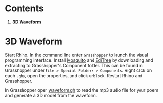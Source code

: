 # Contents
1. [**3D Waveform**](#3d-waveform)

# 3D Waveform
Start Rhino.
In the command line enter `Grasshopper`
to launch the visual programming interface.
Install [Mosquito](https://www.food4rhino.com/app/mosquito-media-4-grasshopper)
and [EdiTree](https://www.food4rhino.com/app/editree)
by downloading and extracting to Grasshopper's Component folder.
This can be found in Grasshopper under `File > Special Folders > Components`.
Right click on each `.gha`, open the properties, and click `unblock`.
Restart Rhino and Grasshopper.

In Grasshopper open [waveform.gh](../scripts/waveform.gh)
to read the mp3 audio file for your poem
and generate a 3D model from the waveform.
